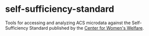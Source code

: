 # self-sufficiency-standard

Tools for accessing and analyzing ACS microdata against the Self-Sufficiency Standard published by the [Center for Women's Welfare](http://www.selfsufficiencystandard.org/).